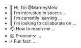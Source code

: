 - 👋 Hi, I’m @MarneyMelo
- 👀 I’m interested in soccer...
- 🌱 I’m currently learning ...
- 💞️ I’m looking to collaborate on ...
- 📫 How to reach me ...
- 😄 Pronouns: ...
- ⚡ Fun fact: ...

<!---
MarneyMelo/MarneyMelo is a ✨ special ✨ repository because its `README.md` (this file) appears on your GitHub profile.
You can click the Preview link to take a look at your changes.
--->
